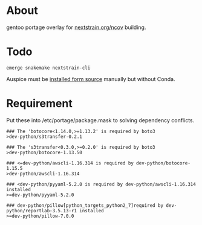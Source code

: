 # About
gentoo portage overlay for [nextstrain.org/ncov](https://github.com/nextstrain/ncov) building.

# Todo
```
emerge snakemake nextstrain-cli
```

Auspice must be [installed form source](https://nextstrain.org/docs/getting-started/local-installation#install-auspice-from-source) manually but without Conda.

# Requirement
Put these into /etc/portage/package.mask to solving dependency conflicts.
```
### The 'botocore<1.14.0,>=1.13.2' is required by boto3
>dev-python/s3transfer-0.2.1

### The 's3transfer<0.3.0,>=0.2.0' is required by boto3
>dev-python/botocore-1.13.50

### <=dev-python/awscli-1.16.314 is required by dev-python/botocore-1.15.5 
>dev-python/awscli-1.16.314

### <dev-python/pyyaml-5.2.0 is required by dev-python/awscli-1.16.314 installed
>=dev-python/pyyaml-5.2.0

### dev-python/pillow[python_targets_python2_7]required by dev-python/reportlab-3.5.13-r1 installed
>=dev-python/pillow-7.0.0
```

